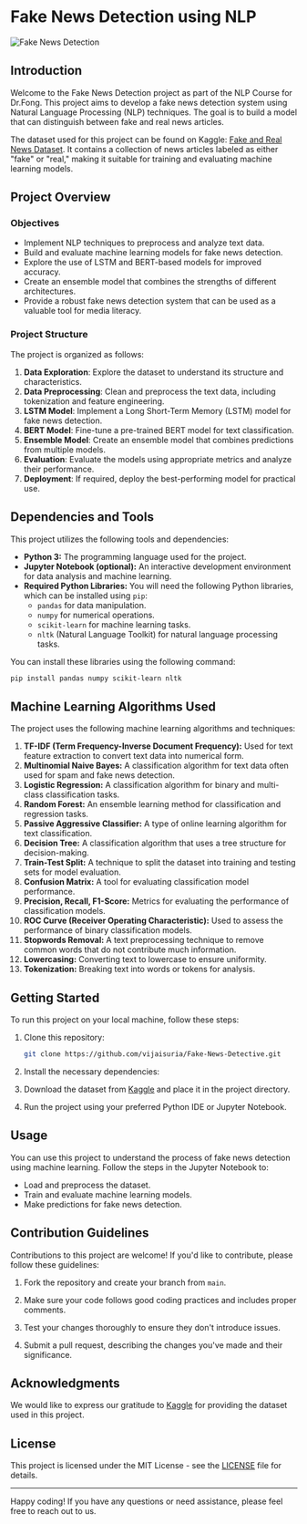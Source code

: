 # Fake News Detection using NLP

![Fake News Detection](./docs/fake-news-detective.png)

## Introduction

Welcome to the Fake News Detection project as part of the NLP Course for Dr.Fong. This project aims to develop a fake news detection system using Natural Language Processing (NLP) techniques. The goal is to build a model that can distinguish between fake and real news articles.

The dataset used for this project can be found on Kaggle: [Fake and Real News Dataset](https://www.kaggle.com/clmentbisaillon/fake-and-real-news-dataset). It contains a collection of news articles labeled as either "fake" or "real," making it suitable for training and evaluating machine learning models.

## Project Overview

### Objectives

- Implement NLP techniques to preprocess and analyze text data.
- Build and evaluate machine learning models for fake news detection.
- Explore the use of LSTM and BERT-based models for improved accuracy.
- Create an ensemble model that combines the strengths of different architectures.
- Provide a robust fake news detection system that can be used as a valuable tool for media literacy.

### Project Structure

The project is organized as follows:

1. **Data Exploration**: Explore the dataset to understand its structure and characteristics.
2. **Data Preprocessing**: Clean and preprocess the text data, including tokenization and feature engineering.
3. **LSTM Model**: Implement a Long Short-Term Memory (LSTM) model for fake news detection.
4. **BERT Model**: Fine-tune a pre-trained BERT model for text classification.
5. **Ensemble Model**: Create an ensemble model that combines predictions from multiple models.
6. **Evaluation**: Evaluate the models using appropriate metrics and analyze their performance.
7. **Deployment**: If required, deploy the best-performing model for practical use.

## Dependencies and Tools

This project utilizes the following tools and dependencies:

- **Python 3:** The programming language used for the project.
- **Jupyter Notebook (optional):** An interactive development environment for data analysis and machine learning.
- **Required Python Libraries:** You will need the following Python libraries, which can be installed using `pip`:
  - `pandas` for data manipulation.
  - `numpy` for numerical operations.
  - `scikit-learn` for machine learning tasks.
  - `nltk` (Natural Language Toolkit) for natural language processing tasks.

You can install these libraries using the following command:

```bash
pip install pandas numpy scikit-learn nltk
```

## Machine Learning Algorithms Used

The project uses the following machine learning algorithms and techniques:

1. **TF-IDF (Term Frequency-Inverse Document Frequency):** Used for text feature extraction to convert text data into numerical form.
2. **Multinomial Naive Bayes:** A classification algorithm for text data often used for spam and fake news detection.
3. **Logistic Regression:** A classification algorithm for binary and multi-class classification tasks.
4. **Random Forest:** An ensemble learning method for classification and regression tasks.
5. **Passive Aggressive Classifier:** A type of online learning algorithm for text classification.
6. **Decision Tree:** A classification algorithm that uses a tree structure for decision-making.
7. **Train-Test Split:** A technique to split the dataset into training and testing sets for model evaluation.
8. **Confusion Matrix:** A tool for evaluating classification model performance.
9. **Precision, Recall, F1-Score:** Metrics for evaluating the performance of classification models.
10. **ROC Curve (Receiver Operating Characteristic):** Used to assess the performance of binary classification models.
11. **Stopwords Removal:** A text preprocessing technique to remove common words that do not contribute much information.
12. **Lowercasing:** Converting text to lowercase to ensure uniformity.
13. **Tokenization:** Breaking text into words or tokens for analysis.

## Getting Started

To run this project on your local machine, follow these steps:

1. Clone this repository:

   ```bash
   git clone https://github.com/vijaisuria/Fake-News-Detective.git
   ```

2. Install the necessary dependencies:

3. Download the dataset from [Kaggle](https://www.kaggle.com/clmentbisaillon/fake-and-real-news-dataset) and place it in the project directory.

4. Run the project using your preferred Python IDE or Jupyter Notebook.

## Usage

You can use this project to understand the process of fake news detection using machine learning. Follow the steps in the Jupyter Notebook to:

- Load and preprocess the dataset.
- Train and evaluate machine learning models.
- Make predictions for fake news detection.

## Contribution Guidelines

Contributions to this project are welcome! If you'd like to contribute, please follow these guidelines:

1. Fork the repository and create your branch from `main`.

2. Make sure your code follows good coding practices and includes proper comments.

3. Test your changes thoroughly to ensure they don't introduce issues.

4. Submit a pull request, describing the changes you've made and their significance.

## Acknowledgments

We would like to express our gratitude to [Kaggle](https://www.kaggle.com) for providing the dataset used in this project.

## License

This project is licensed under the MIT License - see the [LICENSE](LICENSE) file for details.

---

Happy coding! If you have any questions or need assistance, please feel free to reach out to us.
